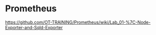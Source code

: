 # Prometheus
https://github.com/OT-TRAINING/Prometheus/wiki/Lab_01-%7C-Node-Exporter-and-Sqld-Exporter
